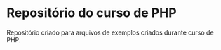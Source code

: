 # Repositório do curso de PHP 

Repositório criado para arquivos de exemplos criados durante curso de PHP.